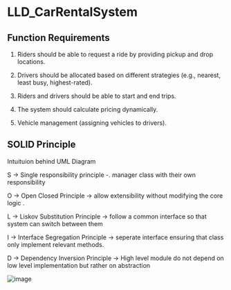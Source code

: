 # LLD_CarRentalSystem

## Function Requirements

1. Riders should be able to request a ride by providing pickup and drop locations.

2. Drivers should be allocated based on different strategies (e.g., nearest, least busy, highest-rated).

3. Riders and drivers should be able to start and end trips.

4. The system should calculate pricing dynamically.

5. Vehicle management (assigning vehicles to drivers).

## SOLID Principle

Intuituion behind UML Diagram

 S -> Single responsibility principle -. manager class with their own responsibility
 
 O -> Open Closed Principle -> allow extensibility without modifying the core logic .
 
 L -> Liskov Substitution Principle -> follow a common interface so that system can switch between them 
 
 I -> Interface Segregation Principle -> seperate interface ensuring that class only implement relevant methods. 
 
 D -> Dependency Inversion Principle -> High level module do not depend on low level implementation but rather on abstraction

 ![image](https://github.com/user-attachments/assets/b3a1a247-83ce-4ead-94d7-a933fee92ef6)

